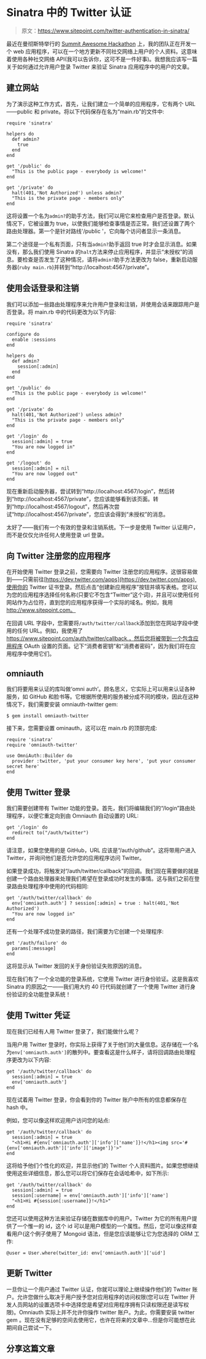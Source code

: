 # Sinatra 中的 Twitter 认证

> 原文：<https://www.sitepoint.com/twitter-authentication-in-sinatra/>

最近在曼彻斯特举行的 [Summit Awesome Hackathon](http://summitawesome.co.uk/) 上，我的团队正在开发一个 web 应用程序，可以在一个地方更新不同社交网络上用户的个人资料。这意味着使用各种社交网络 API(我可以告诉你，这可不是一件好事)。我想我应该写一篇关于如何通过允许用户登录 Twitter 来验证 Sinatra 应用程序中的用户的文章。

## 建立网站

为了演示这种工作方式，首先，让我们建立一个简单的应用程序，它有两个 URL——public 和 private。将以下代码保存在名为“main.rb”的文件中:

```
require 'sinatra'

helpers do
  def admin?
    true
  end
end

get '/public' do
  "This is the public page - everybody is welcome!"
end

get '/private' do
  halt(401,'Not Authorized') unless admin?
  "This is the private page - members only"
end
```

这将设置一个名为`admin?`的助手方法，我们可以用它来检查用户是否登录。默认情况下，它被设置为 true，以使我们能够检查事情是否正常。我们还设置了两个路由处理器。第一个是针对路线'/public '，它向每个访问者显示一条消息。

第二个途径是一个私有页面，只有当`admin?`助手返回 true 时才会显示消息。如果没有，那么我们使用 Sinatra 的`halt`方法来停止应用程序，并显示“未授权”的消息。要检查是否发生了这种情况，请将`admin?`助手方法更改为 false，重新启动服务器(`ruby main.rb`)并转到“http://localhost:4567/private”。

## 使用会话登录和注销

我们可以添加一些路由处理程序来允许用户登录和注销，并使用会话来跟踪用户是否登录。将 main.rb 中的代码更改为以下内容:

```
require 'sinatra'

configure do
  enable :sessions
end

helpers do
  def admin?
    session[:admin]
  end
end

get '/public' do
  "This is the public page - everybody is welcome!"
end

get '/private' do
  halt(401,'Not Authorized') unless admin?
  "This is the private page - members only"
end

get '/login' do
  session[:admin] = true
  "You are now logged in"
end

get '/logout' do
  session[:admin] = nil
  "You are now logged out"
end
```

现在重新启动服务器，尝试转到“http://localhost:4567/login”，然后转到“http://localhost:4567/private”，您应该能够看到该页面。转到“http://localhost:4567/logout”，然后再次尝试“http://localhost:4567/private”，您应该会得到“未授权”的消息。

太好了——我们有一个有效的登录和注销系统。下一步是使用 Twitter 认证用户，而不是仅仅允许任何人使用登录 url 登录。

## 向 Twitter 注册您的应用程序

在开始使用 Twitter 登录之前，您需要向 Twitter 注册您的应用程序。这很容易做到——只需前往[https://dev.twitter.com/apps](https://dev.twitter.com/apps),使用你的 Twitter 证书登录。然后点击“创建新应用程序”按钮并填写表格。您可以为您的应用程序选择任何名称(只要它不包含“Twitter”这个词)，并且可以使用任何网站作为占位符，直到您的应用程序获得一个实际的域名。例如，我用 http://www.sitepoint.com。

在回调 URL 字段中，您需要将`/auth/twitter/callback`添加到您在网站字段中使用的任何 URL。例如，我使用了 https://www.sitepoint.com/auth/twitter/callback.，然后您将被带到一个包含应用程序 OAuth 设置的页面。记下“消费者密钥”和“消费者密码”，因为我们将在应用程序中使用它们。

## omniauth

我们将要用来认证的库叫做‘omni auth’。顾名思义，它实际上可以用来认证各种服务，如 GitHub 和脸书等。它根据所使用的服务被分成不同的模块，因此在这种情况下，我们需要安装 omniauth-twitter gem:

```
$ gem install omniauth-twitter
```

接下来，您需要设置 ominauth，这可以在 main.rb 的顶部完成:

```
require 'sinatra'
require 'omniauth-twitter'

use OmniAuth::Builder do
  provider :twitter, 'put your consumer key here', 'put your consumer secret here'
end
```

## 使用 Twitter 登录

我们需要创建带有 Twitter 功能的登录。首先，我们将编辑我们的“/login”路由处理程序，以便它重定向到由 Omniauth 自动设置的 URL:

```
get '/login' do
  redirect to("/auth/twitter")
end
```

请注意，如果您使用的是 GitHub，URL 应该是“/auth/github”。这将带用户进入 Twitter，并询问他们是否允许您的应用程序访问 Twitter。

如果登录成功，将触发对“/auth/twitter/callback”的回调。我们现在需要做的就是创建一个路由处理器来处理我们希望在登录成功时发生的事情。这与我们之前在登录路由处理程序中使用的代码相同:

```
get '/auth/twitter/callback' do
  env['omniauth.auth'] ? session[:admin] = true : halt(401,'Not Authorized')
  "You are now logged in"
end
```

还有一个处理不成功登录的路径，我们需要为它创建一个处理程序:

```
get '/auth/failure' do
  params[:message]
end
```

这将显示从 Twitter 发回的关于身份验证失败原因的消息。

现在我们有了一个全功能的登录系统，它使用 Twitter 进行身份验证。这是我喜欢 Sinatra 的原因之一——我们用大约 40 行代码就创建了一个使用 Twitter 进行身份验证的全功能登录系统！

## 使用 Twitter 凭证

现在我们已经有人用 Twitter 登录了，我们能做什么呢？

当用户用 Twitter 登录时，你实际上获得了关于他们的大量信息。这存储在一个名为`env['omniauth.auth']`的散列中。要查看这是什么样子，请将回调路由处理程序更改为以下内容:

```
get '/auth/twitter/callback' do
  session[:admin] = true
  env['omniauth.auth']
end
```

现在试着用 Twitter 登录，你会看到你的 Twitter 账户中所有的信息都保存在 hash 中。

例如，您可以像这样欢迎用户访问您的站点:

```
get '/auth/twitter/callback' do
  session[:admin] = true
  "<h1>Hi #{env['omniauth.auth']['info']['name']}!</h1><img src='#{env['omniauth.auth']['info']['image']}'>"
end
```

这将给予他们个性化的欢迎，并显示他们的 Twitter 个人资料图片。如果您想继续使用这些详细信息，那么您可以将它们保存在会话哈希中，如下所示:

```
get '/auth/twitter/callback' do
  session[:admin] = true
  session[:username] = env['omniauth.auth']['info']['name']
  "<h1>Hi #{session[:username]}!</h1>"
end
```

您还可以使用这种方法来验证存储在数据库中的用户。Twitter 为它的所有用户提供了一个惟一的 id，这个 id 可以是用户模型的一个属性。然后，您可以像这样查看用户(这个例子使用了 Mongoid 语法，但是您应该能够让它为您选择的 ORM 工作:

```
@user = User.where(twitter_id: env['omniauth.auth']['uid']
```

## 更新 Twitter

一旦你让一个用户通过 Twitter 认证，你就可以理论上继续操作他们的 Twitter 账户。允许您做什么取决于用户授予您对应用程序的访问权限(您可以在 Twitter 开发人员网站的设置选项卡中选择您是希望对应用程序拥有只读权限还是读写权限)。Omniauth 实际上并不允许你操作 twitter 账户。为此，你需要安装 twitter gem 。现在没有足够的空间去使用它，也许在将来的文章中…但是你可能想在此期间自己尝试一下。

## 分享这篇文章